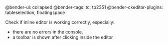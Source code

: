 @bender-ui: collapsed
@bender-tags: tc, tp2351
@bender-ckeditor-plugins: tableselection, floatingspace

Check if inline editor is working correctly, especially:

* there are no errors in the console,
* a toolbar is shown after clicking inside the editor
